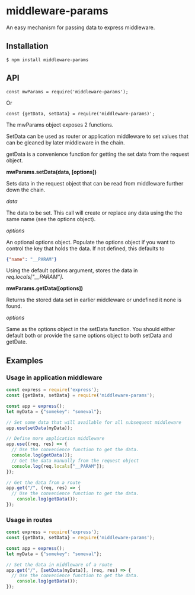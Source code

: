 # middleware-params
An easy mechanism for passing data to express middleware.

## Installation
```text
$ npm install middleware-params
```

## API
```text
const mwParams = require('middleware-params');
```
Or
```text
const {getData, setData} = require('middleware-params)';
```


The mwParams object exposes 2 functions. 

SetData can be used as router or application middleware to set values that can be
gleaned by later middleware in the chain. 

getData is a convenience function for getting the set data
from the request object.

__mwParams.setData(data, [options])__

Sets data in the request object that can be read from 
middleware further down the chain. 

_data_

The data to be set. This call will create or replace any data
using the the same name (see the options object).

_options_
 
An optional options object. Populate the options object if you
want to control the key that holds the data. If not defined, this defaults to
```json
{"name": "__PARAM"}
```
Using the default options argument, stores the data in _req.locals\["\_\_PARAM"\]_.

__mwParams.getData([options])__

Returns the stored data set in earlier middleware or undefined it none is found.
 
_options_

Same as the options object in the setData function. You should either default both
or provide the same options object to both setData and getDate.

## Examples

### Usage in application middleware
```js
const express = require('express');
const {getData, setData} = require('middleware-params');

const app = express();
let myData = {"somekey": "someval"};

// Set some data that will available for all subsequent middleware
app.use(setData(myData));

// Define more application middleware
app.use((req, res) => {
  // Use the convenience function to get the data.
  console.log(getData());
  // Get the data manually from the request object
  console.log(req.locals["__PARAM"]);
});

// Get the data from a route
app.get("/", (req, res) => {
  // Use the convenience function to get the data.
    console.log(getData());    
});
```

### Usage in routes
```js
const express = require('express');
const {getData, setData} = require('middleware-params');

const app = express();
let myData = {"somekey": "someval"};

// Set the data in middleware of a route
app.get("/", [setData(myData)], (req, res) => {
  // Use the convenience function to get the data.
    console.log(getData());    
});
```
  
  
